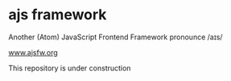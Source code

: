 # ajs framework

Another (Atom) JavaScript Frontend Framework
pronounce /aɪs/

www.ajsfw.org

This repository is under construction
